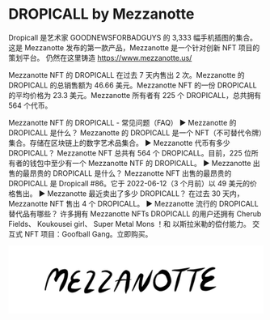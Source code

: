 # DROPICALL by Mezzanotte

Dropicall 是艺术家 GOODNEWSFORBADGUYS 的 3,333 幅手机插图的集合。 这是 Mezzanotte 发布的第一款产品，Mezzanotte 是一个针对创新 NFT 项目的策划平台。 仍然在这里铸造 https://www.mezzanotte.us/

Mezzanotte NFT 的 DROPICALL 在过去 7 天内售出 2 次。Mezzanotte 的 DROPICALL 的总销售额为 46.66 美元。Mezzanotte NFT 的一份 DROPICALL 的平均价格为 23.3 美元。Mezzanotte 所有者有 225 个 DROPICALL，总共拥有 564 个代币。

Mezzanotte NFT 的 DROPICALL - 常见问题（FAQ）
▶ Mezzanotte 的 DROPICALL 是什么？
Mezzanotte 的 DROPICALL 是一个 NFT（不可替代令牌）集合。存储在区块链上的数字艺术品集合。
▶ Mezzanotte 代币有多少 DROPICALL？
Mezzanotte NFT 总共有 564 个 DROPICALL。目前，225 位所有者的钱包中至少有一个 Mezzanotte NTF 的 DROPICALL。
▶ Mezzanotte 出售的最昂贵的 DROPICALL 是什么？
Mezzanotte NFT 出售的最昂贵的 DROPICALL 是 Dropicall #86。它于 2022-06-12（3 个月前）以 49 美元的价格售出。
▶ Mezzanotte 最近卖出了多少 DROPICALL？
在过去 30 天内，Mezzanotte NFT 售出 4 个 DROPICALL。
▶ Mezzanotte 流行的 DROPICALL 替代品有哪些？
许多拥有 Mezzanotte NFTs DROPICALL 的用户还拥有 Cherub Fields、 Koukousei girl、 Super Metal Mons ！和 以斯拉米勒的偿付能力。
 交互式 NFT 项目：Goofball Gang。立即购买。

![NTF ](unnamed.jpg)


